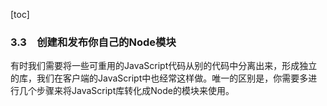 [toc]

### 3.3　创建和发布你自己的Node模块

有时我们需要将一些可重用的JavaScript代码从别的代码中分离出来，形成独立的库，我们在客户端的JavaScript中也经常这样做。唯一的区别是，你需要多进行几个步骤来将JavaScript库转化成Node的模块来使用。

